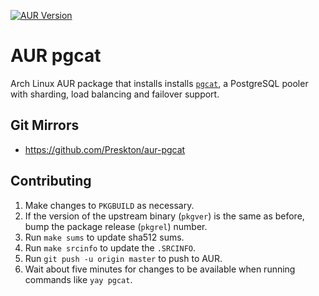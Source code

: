 [![AUR Version](https://img.shields.io/aur/version/pgcat)](https://aur.archlinux.org/packages/pgcat)
# AUR pgcat

Arch Linux AUR package that installs installs [`pgcat`](https://github.com/postgresml/pgcat), a PostgreSQL pooler with sharding, load balancing and failover support.

## Git Mirrors

- https://github.com/Preskton/aur-pgcat

## Contributing

1. Make changes to `PKGBUILD` as necessary.
2. If the version of the upstream binary (`pkgver`) is the same as before, bump the package release (`pkgrel`) number.
3. Run `make sums` to update sha512 sums.
4. Run `make srcinfo` to update the `.SRCINFO`.
5. Run `git push -u origin master` to push to AUR.
6. Wait about five minutes for changes to be available when running commands like `yay pgcat`.
